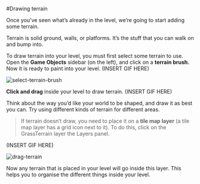 #Drawing terrain

Once you’ve seen what’s already in the level, we’re going to start adding some terrain.

Terrain is solid ground, walls, or platforms. It’s the stuff that you can walk on and bump into.

To draw terrain into your level, you must first select some terrain to use. Open the **Game Objects** sidebar (on the left), and click on a **terrain brush.** Now it is ready to paint into your level. (INSERT GIF HERE)

![select-terrain-brush](assets/select-terrain-brush.jpeg)

**Click and drag** inside your level to draw terrain. (INSERT GIF HERE)

Think about the way you’d like your world to be shaped, and draw it as best you can. Try using different kinds of terrain for different areas.

>If terrain doesn’t draw, you need to place it on a **tile map layer** (a tile map layer has a grid icon next to it). To do this, click on the GrassTerrain layer the Layers panel.

(INSERT GIF HERE)

![drag-terrain](assets/drag-terrain.jpeg)

Now any terrain that is placed in your level will go inside this layer. This helps you to organise the different things inside your level.